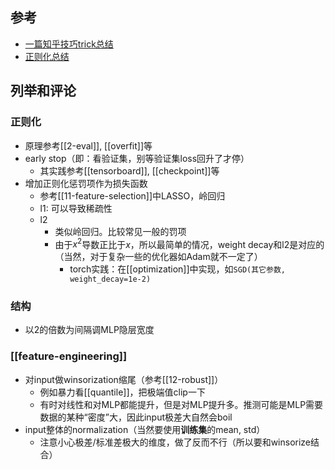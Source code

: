 ## 参考
- [一篇知乎技巧trick总结](https://zhuanlan.zhihu.com/p/95081141)
- [正则化总结](https://zhuanlan.zhihu.com/p/69025058)
## 列举和评论
### 正则化
- 原理参考[[2-eval]], [[overfit]]等
- early stop（即：看验证集，别等验证集loss回升了才停）
  - 其实践参考[[tensorboard]], [[checkpoint]]等
- 增加正则化惩罚项作为损失函数
  - 参考[[11-feature-selection]]中LASSO，岭回归
  - l1: 可以导致稀疏性
  - l2
    - 类似岭回归。比较常见一般的罚项
    - 由于$x^2$导数正比于$x$，所以最简单的情况，weight decay和l2是对应的（当然，对于复杂一些的优化器如Adam就不一定了）
      - torch实践：在[[optimization]]中实现，如`SGD(其它参数, weight_decay=1e-2)`
### 结构
- 以2的倍数为间隔调MLP隐层宽度
### [[feature-engineering]]
- 对input做winsorization缩尾（参考[[12-robust]]）
  - 例如暴力看[[quantile]]，把极端值clip一下
  - 有时对线性和对MLP都能提升，但是对MLP提升多。推测可能是MLP需要数据的某种“密度”大，因此input极差大自然会boil
- input整体的normalization（当然要使用**训练集**的mean, std）
  - 注意小心极差/标准差极大的维度，做了反而不行（所以要和winsorize结合）
